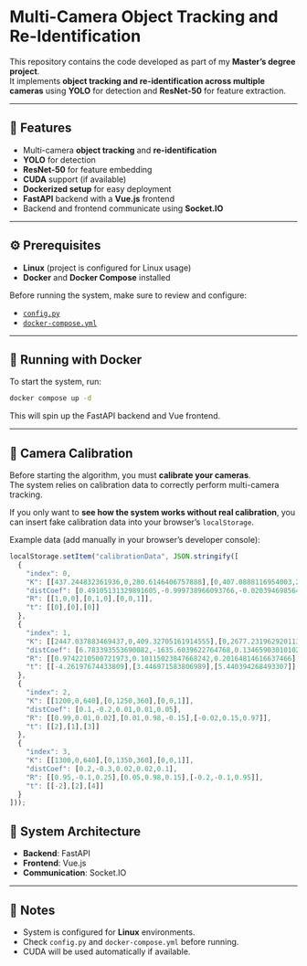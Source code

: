 # Multi-Camera Object Tracking and Re-Identification

This repository contains the code developed as part of my **Master’s degree project**.  
It implements **object tracking and re-identification across multiple cameras** using **YOLO** for detection and **ResNet-50** for feature extraction.

---

## 🚀 Features
- Multi-camera **object tracking** and **re-identification**  
- **YOLO** for detection  
- **ResNet-50** for feature embedding  
- **CUDA** support (if available)  
- **Dockerized setup** for easy deployment  
- **FastAPI** backend with a **Vue.js** frontend  
- Backend and frontend communicate using **Socket.IO**  

---

## ⚙️ Prerequisites
- **Linux** (project is configured for Linux usage)  
- **Docker** and **Docker Compose** installed  

Before running the system, make sure to review and configure:  
- [`config.py`](./backend/frame_processing/config.py)  
- [`docker-compose.yml`](./docker-compose.yml)  

---

## 🐳 Running with Docker
To start the system, run:

```bash
docker compose up -d
```
This will spin up the FastAPI backend and Vue frontend.

---

## 🎥 Camera Calibration

Before starting the algorithm, you must **calibrate your cameras**.  
The system relies on calibration data to correctly perform multi-camera tracking.

If you only want to **see how the system works without real calibration**, you can insert fake calibration data into your browser’s `localStorage`.

Example data (add manually in your browser’s developer console):

```javascript
localStorage.setItem("calibrationData", JSON.stringify([
  {
    "index": 0,
    "K": [[437.244832361936,0,280.6146406757888],[0,407.0888116954003,221.31406638599236],[0,0,1]],
    "distCoef": [0.49105131329891605,-0.999738966093766,-0.020394698564438166,-0.02429188856837534,0.9070218199689312],
    "R": [[1,0,0],[0,1,0],[0,0,1]],
    "t": [[0],[0],[0]]
  },
  {
    "index": 1,
    "K": [[2447.037883469437,0,409.32705161914555],[0,2677.231962920113,231.14361280477058],[0,0,1]],
    "distCoef": [6.783393553690082,-1635.6039622764768,0.13465903010102132,-0.3425366394755081,61334.710687960476],
    "R": [[0.9742210500721973,0.10115023847668242,0.20164814616637466],[0.05590369330216974,0.7577249261507168,-0.6501751405314322],[-0.21855919717871009,0.6446871842576065,0.7325369013111878]],
    "t": [[-4.26197674433809],[3.446971583806989],[5.440394268493307]]
  },
  {
    "index": 2,
    "K": [[1200,0,640],[0,1250,360],[0,0,1]],
    "distCoef": [0.1,-0.2,0.01,0.01,0.05],
    "R": [[0.99,0.01,0.02],[0.01,0.98,-0.15],[-0.02,0.15,0.97]],
    "t": [[2],[1],[3]]
  },
  {
    "index": 3,
    "K": [[1300,0,640],[0,1350,360],[0,0,1]],
    "distCoef": [0.2,-0.3,0.02,0.02,0.1],
    "R": [[0.95,-0.1,0.25],[0.05,0.98,0.15],[-0.2,-0.1,0.95]],
    "t": [[-2],[2],[4]]
  }
]));
```

## 📡 System Architecture
- **Backend**: FastAPI  
- **Frontend**: Vue.js  
- **Communication**: Socket.IO  

---

## 📝 Notes
- System is configured for **Linux** environments.  
- Check `config.py` and `docker-compose.yml` before running.  
- CUDA will be used automatically if available.  

